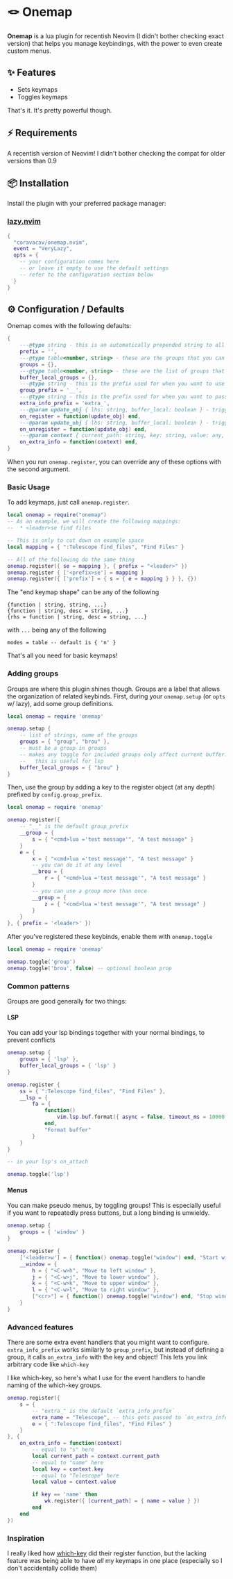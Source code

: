 # 🪢 Onemap

**Onemap** is a lua plugin for recentish Neovim (I didn't bother checking exact version) that helps you
manage keybindings, with the power to even create custom menus.

## ✨ Features

- Sets keymaps
- Toggles keymaps

That's it. It's pretty powerful though.

## ⚡️ Requirements

A recentish version of Neovim! I didn't bother checking the compat for older versions than 0.9

## 📦 Installation

Install the plugin with your preferred package manager:

### [lazy.nvim](https://github.com/folke/lazy.nvim)

```lua
{
  "coravacav/onemap.nvim",
  event = "VeryLazy",
  opts = {
    -- your configuration comes here
    -- or leave it empty to use the default settings
    -- refer to the configuration section below
  }
}
```

## ⚙️ Configuration / Defaults

Onemap comes with the following defaults:

```lua
{
    ---@type string - this is an automatically prepended string to all recursive bindings
    prefix = '',
    ---@type table<number, string> - these are the groups that you can use in the register function
    groups = {},
    ---@type table<number, string> - these are the list of groups that add bindings to the current buffer when enabled
    buffer_local_groups = {},
    ---@type string - this is the prefix used for when you want to use a group
    group_prefix = '__',
    ---@type string - this is the prefix used for when you want to pass arbitrary info to on_extra_info
    extra_info_prefix = 'extra_',
    ---@param update_obj { lhs: string, buffer_local: boolean } - triggers when key is registered
    on_register = function(update_obj) end,
    ---@param update_obj { lhs: string, buffer_local: boolean } - triggers when key is unregistered
    on_unregister = function(update_obj) end,
    ---@param context { current_path: string, key: string, value: any, buffer_local: boolean } - triggers when extra_info_prefix is detected
    on_extra_info = function(context) end,
}
```

When you run `onemap.register`, you can override any of these options with the second argument.

### Basic Usage

To add keymaps, just call `onemap.register`.

```lua
local onemap = require("onemap")
-- As an example, we will create the following mappings:
--  * <leader>se find files

-- This is only to cut down on example space
local mapping = { ":Telescope find_files", "Find Files" }

-- All of the following do the same thing
onemap.register({ se = mapping }, { prefix = "<leader>" })
onemap.register { ['<prefix>se'] = mapping }
onemap.register({ ['prefix'] = { s = { e = mapping } } }, {})
```

The "end keymap shape" can be any of the following

```
{function | string, string, ...}
{function | string, desc = string, ...}
{rhs = function | string, desc = string, ...}
```

with `...` being any of the following

```
modes = table -- default is { 'n' }
```

That's all you need for basic keymaps!

### Adding groups

Groups are where this plugin shines though.
Groups are a label that allows the organization of related keybinds.
First, during your `onemap.setup` (or `opts` w/ lazy), add some group definitions.

```lua
local onemap = require 'onemap'

onemap.setup {
    -- list of strings, name of the groups
    groups = { "group", "brou" },
    -- must be a group in groups
    -- makes any toggle for included groups only affect current buffer.
    --   this is useful for lsp
    buffer_local_groups = { "brou" }
}
```

Then, use the group by adding a key to the register object (at any depth)
prefixed by `config.group_prefix`.

```lua
local onemap = require 'onemap'

onemap.register({
    -- "__" is the default group_prefix
    __group = {
        s = { "<cmd>lua ='test message'", "A test message" }
    }
    e = {
        x = { "<cmd>lua ='test message'", "A test message" }
        -- you can do it at any level
        __brou = {
            r = { "<cmd>lua ='test message'", "A test message" }
        }
        -- you can use a group more than once
        __group = {
            z = { "<cmd>lua ='test message'", "A test message" }
        }
    }
}, { prefix = '<leader>' })
```

After you've registered these keybinds, enable them with `onemap.toggle`

```lua
local onemap = require 'onemap'

onemap.toggle('group')
onemap.toggle('brou', false) -- optional boolean prop
```

### Common patterns

Groups are good generally for two things:

#### LSP

You can add your lsp bindings together with your normal bindings, to prevent conflicts

```lua
onemap.setup {
    groups = { 'lsp' },
    buffer_local_groups = { 'lsp' }
}

onemap.register {
    ss = { ":Telescope find_files", "Find Files" },
    __lsp = {
        fa = {
            function()
                vim.lsp.buf.format({ async = false, timeout_ms = 10000 })
            end,
            "Format buffer"
        }
    }
}

-- in your lsp's on_attach

onemap.toggle('lsp')
```

#### Menus

You can make pseudo menus, by toggling groups!
This is especially useful if you want to repeatedly press buttons,
but a long binding is unwieldy.

```lua
onemap.setup {
    groups = { 'window' }
}

onemap.register {
    ['<leader>w'] = { function() onemap.toggle("window") end, "Start window menu" },
    __window = {
        h = { "<C-w>h", "Move to left window" },
        j = { "<C-w>j", "Move to lower window" },
        k = { "<C-w>k", "Move to upper window" },
        l = { "<C-w>l", "Move to right window" },
        ["<cr>"] = { function() onemap.toggle("window") end, "Stop window menu" },
    }
}
```

### Advanced features

There are some extra event handlers that you might want to configure.
`extra_info_prefix` works similarly to `group_prefix`, but instead of defining
a group, it calls `on_extra_info` with the key and object! This lets you
link arbitrary code like `which-key`

I like which-key, so here's what I use for the event handlers to handle
naming of the which-key groups.

```lua
onemap.register({
    s = {
        -- "extra_" is the default `extra_info_prefix`
        extra_name = "Telescope", -- this gets passed to `on_extra_info`
        e = { ":Telescope find_files", "Find Files" }
    }
}, {
    on_extra_info = function(context)
        -- equal to "s" here
        local current_path = context.current_path
        -- equal to "name" here
        local key = context.key
        -- equal to "Telescope" here
        local value = context.value

        if key == 'name' then
            wk.register({ [current_path] = { name = value } })
        end
    end
})
```

### Inspiration

I really liked how [which-key](https://github.com/folke/which-key.nvim) did their register function,
but the lacking feature was being able to have _all_ my keymaps in one place (especially so I don't
accidentally collide them)
